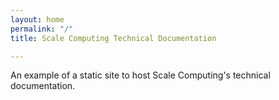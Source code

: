 ```yaml
---
layout: home
permalink: "/"
title: Scale Computing Technical Documentation

---
```


An example of a static site to host Scale Computing's technical documentation. 


